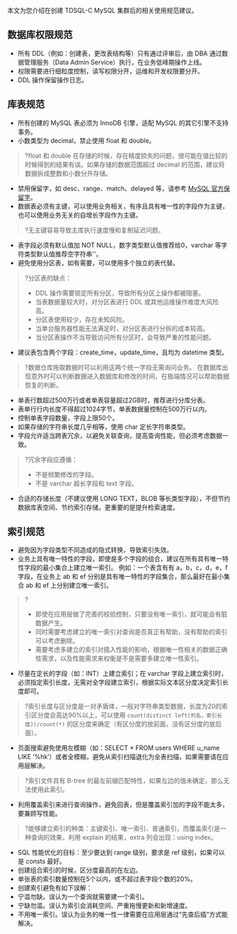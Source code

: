 本文为您介绍在创建 TDSQL-C MySQL 集群后的相关使用规范建议。

## 数据库权限规范
- 所有 DDL（例如：创建表，更改表结构等）只有通过评审后，由 DBA 通过数据管理服务（Data Admin Service）执行，在业务低峰期操作上线。
- 权限需要进行细粒度控制，读写权限分开，运维和开发权限要分开。
- DDL 操作保留操作日志。

## 库表规范
- 所有创建的 MySQL 表必须为 InnoDB 引擎，适配 MySQL 的其它引擎不支持事务。
- 小数类型为 decimal，禁止使用 float 和 double。
>?float 和 double 在存储的时候，存在精度损失的问题，很可能在值比较的时候得到的结果有误。如果存储的数据范围超过 decimal 的范围，建议将数据拆成整数和小数分开存储。
- 禁用保留字，如 desc、range、match、delayed 等，请参考 [MySQL 官方保留字](https://dev.mysql.com/doc/refman/8.0/en/keywords.html)。
- 数据表必须有主键，可以使用业务相关，有序且具有唯一性的字段作为主键，也可以使用业务无关的自增长字段作为主键。
>?无主键容易导致主库执行速度慢和复制延迟问题。
- 表字段必须有默认值加 NOT NULL，数字类型默认值推荐给0，varchar 等字符类型默认值推荐空字符串''。
- 避免使用分区表，如有需要，可以使用多个独立的表代替。
>?分区表的缺点：
>- DDL 操作需要锁定所有分区，导致所有分区上操作都被阻塞。
>- 当表数据量较大时，对分区表进行 DDL 或其他运维操作难度大风险高。
>- 分区表使用较少，存在未知风险。
>- 当单台服务器性能无法满足时，对分区表进行分拆的成本较高。
>- 当分区表操作不当导致访问所有分区时，会导致严重的性能问题。
- 建议表包含两个字段：create_time，update_time，且均为 datetime 类型。
>?数据仓库拖取数据时可以利用这两个统一字段无需询问业务。
>在数据库出现意外时可以判断数据进入数据库和修改的时间，在极端情况可以帮助数据恢复的判断。
- 单表行数超过500万行或者单表容量超过2GB时，推荐进行分库分表。
- 表单行行内长度不得超过1024字节，单表数据量控制在500万行以内。
- 控制单表字段数量，字段上限50个。
- 如果存储的字符串长度几乎相等，使用 char 定长字符串类型。
- 字段允许适当跨表冗余，以避免关联查询，提高查询性能，但必须考虑数据一致。
>?冗余字段应遵循：
>- 不是频繁修改的字段。
>- 不是 varchar 超长字段和 text 字段。
- 合适的存储长度（不建议使用 LONG TEXT，BLOB 等长类型字段），不但节约数据库表空间、节约索引存储，更重要的是提升检索速度。

## 索引规范
- 避免因为字段类型不同造成的隐式转换，导致索引失效。
- 业务上具有唯一特性的字段，即使是多个字段的组合，建议在所有具有唯一特性字段的最小集合上建立唯一索引。
例如：一个表含有有 a，b，c，d，e，f 字段，在业务上 ab 和 ef 分别是具有唯一特性的字段集合，那么最好在最小集合 ab 和 ef 上分别建立唯一索引。
>?
>- 即使在应用层做了完善的校验控制，只要没有唯一索引，就可能会有脏数据产生。
>- 同时需要考虑建立的唯一索引对查询是否真正有帮助，没有帮助的索引可以考虑删除。
>- 需要考虑多建立的索引对插入性能的影响，根据唯一性相关的数据正确性需求，以及性能需求来权衡是不是需要多建立唯一性索引。
- 尽量在定长的字段（如：INT）上建立索引；在 varchar 字段上建立索引时，必须指定索引长度，无需对全字段建立索引，根据实际文本区分度决定索引长度即可。
>?索引长度与区分度是一对矛盾体，一般对字符串类型数据，长度为20的索引区分度会高达90%以上，可以使用 `count(distinct left(列名，索引长度))/count(*)` 的区分度来确定（有区分度的放前面，没有区分度的放后面）。
- 页面搜索避免使用左模糊（如：SELECT * FROM users WHERE u_name LIKE ‘%hk’）或者全模糊，避免从索引扫描退化为全表扫描，如果需要请在应用层解决。
>?索引文件具有 B-tree 的最左前缀匹配特性，如果左边的值未确定，那么无法使用此索引。
- 利用覆盖索引来进行查询操作，避免回表，但是覆盖索引加的字段不能太多，要兼顾写性能。
>?能够建立索引的种类：主键索引、唯一索引、普通索引，而覆盖索引是一种查询的效果，利用 explain 的结果，extra 列会出现：using index。
- SQL 性能优化的目标：至少要达到 range 级别，要求是 ref 级别，如果可以是 consts 最好。
- 创建组合索引的时候，区分度最高的在左边。
- 单张表的索引数量控制在5个以内，或不超过表字段个数的20%。
- 创建索引避免有如下误解：
 - 宁滥勿缺。误认为一个查询就需要建一个索引。
 - 宁缺勿滥。误认为索引会消耗空间、严重拖慢更新和新增速度。
 - 不用唯一索引。误认为业务的唯一性一律需要在应用层通过“先查后插”方式能解决。

